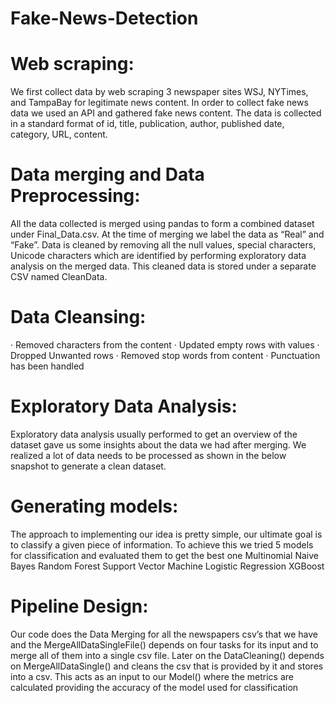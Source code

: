 # Fake-News-Detection

# Web scraping:
We first collect data by web scraping 3 newspaper sites WSJ, NYTimes, and TampaBay for legitimate news content. In order to collect fake news data we used an API and gathered fake news content. The data is collected in a standard format of id, title, publication, author, published date, category, URL, content.

# Data merging and Data Preprocessing:
All the data collected is merged using pandas to form a combined dataset under Final_Data.csv. At the time of merging we label the data as “Real” and “Fake”. Data is cleaned by removing all the null values, special characters, Unicode characters which are identified by performing exploratory data analysis on the merged data. This cleaned data is stored under a separate CSV named CleanData.

# Data Cleansing:
· Removed characters from the content
· Updated empty rows with values
· Dropped Unwanted rows
· Removed stop words from content
· Punctuation has been handled

# Exploratory Data Analysis:
Exploratory data analysis usually performed to get an overview of the dataset gave us some insights about the data we had after merging. We realized a lot of data needs to be processed as shown in the below snapshot to generate a clean dataset. 

# Generating models:
The approach to implementing our idea is pretty simple, our ultimate goal is to classify a given piece of information. To achieve this we tried 5 models for classification and evaluated them to get the best one
Multinomial Naive Bayes
Random Forest
Support Vector Machine
Logistic Regression
XGBoost

# Pipeline Design:
Our code does the Data Merging for all the newspapers csv’s that we have and the MergeAllDataSingleFile() depends on four tasks for its input and to merge all of them into a single csv file. Later on the DataCleaning() depends on MergeAllDataSingle() and cleans the csv that is provided by it and stores into a csv. This acts as an input to our Model() where the metrics are calculated providing the accuracy of the model used for classification